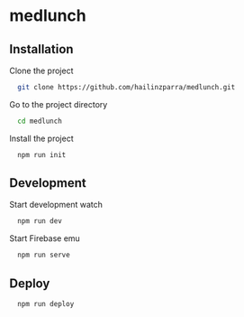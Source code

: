 # medlunch

## Installation

Clone the project

```bash
  git clone https://github.com/hailinzparra/medlunch.git
```

Go to the project directory

```bash
  cd medlunch
```

Install the project

```bash
  npm run init
```

## Development

Start development watch

```bash
  npm run dev
```

Start Firebase emu

```bash
  npm run serve
```

## Deploy

```bash
  npm run deploy
```
